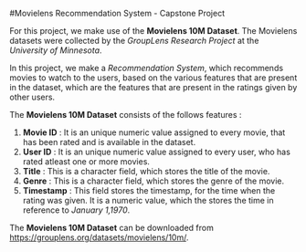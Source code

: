 #Movielens Recommendation System - Capstone Project

For this project, we make use of the **Movielens 10M Dataset**. The Movielens datasets were collected by the *GroupLens Research Project* at the *University of Minnesota*.  

In this project, we make a *Recommendation System*, which recommends movies to watch to the users, based on the various features that are present in the dataset, which are the features that are present in the ratings given by other users.  

The **Movielens 10M Dataset** consists of the follows features :  
1. **Movie ID** : It is an unique numeric value assigned to every movie, that has been rated and is available in the dataset.  
2. **User ID** : It is an unique numeric value assigned to every user, who has rated atleast one or more movies.  
3. **Title** : This is a character field, which stores the title of the movie.  
4. **Genre** : This is a character field, which stores the genre of the movie.  
5. **Timestamp** : This field stores the timestamp, for the time when the rating was given. It is a numeric value, which the stores the time in reference to *January 1,1970*.  

The **Movielens 10M Dataset** can be downloaded from https://grouplens.org/datasets/movielens/10m/. 
